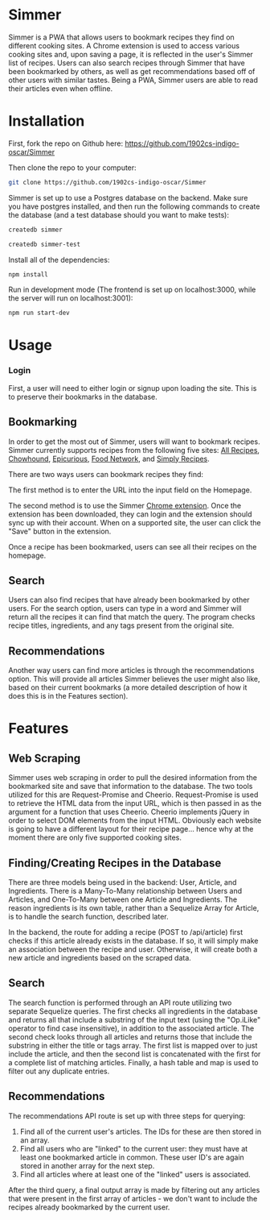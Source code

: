 # Simmer

Simmer is a PWA that allows users to bookmark recipes they find on different cooking sites. A Chrome extension is used to access various cooking sites and, upon saving a page, it is reflected in the user's Simmer list of recipes. Users can also search recipes through Simmer that have been bookmarked by others, as well as get recommendations based off of other users with similar tastes. Being a PWA, Simmer users are able to read their articles even when offline.

# Installation

First, fork the repo on Github here: https://github.com/1902cs-indigo-oscar/Simmer

Then clone the repo to your computer:

```bash
git clone https://github.com/1902cs-indigo-oscar/Simmer
```

Simmer is set up to use a Postgres database on the backend. Make sure you have postgres installed, and then run the following commands to create the database (and a test database should you want to make tests):

```bash
createdb simmer

createdb simmer-test
```

Install all of the dependencies:

```bash
npm install
```

Run in development mode (The frontend is set up on localhost:3000, while the server will run on localhost:3001):

```bash
npm run start-dev
```

# Usage

### Login

First, a user will need to either login or signup upon loading the site. This is to preserve their bookmarks in the database.

## Bookmarking

In order to get the most out of Simmer, users will want to bookmark recipes. Simmer currently supports recipes from the following five sites: [All Recipes](https://www.allrecipes.com/), [Chowhound](https://www.chowhound.com/), [Epicurious](https://www.epicurious.com/), [Food Network](https://www.foodnetwork.com/), and [Simply Recipes](https://www.simplyrecipes.com/).

There are two ways users can bookmark recipes they find:

The first method is to enter the URL into the input field on the Homepage.

The second method is to use the Simmer [Chrome extension](https://chrome.google.com/webstore/detail/simmer/gkmhaemjffpnaecgoknkkoofcboagojl?hl=en). Once the extension has been downloaded, they can login and the extension should sync up with their account. When on a supported site, the user can click the "Save" button in the extension.

Once a recipe has been bookmarked, users can see all their recipes on the homepage.

## Search

Users can also find recipes that have already been bookmarked by other users. For the search option, users can type in a word and Simmer will return all the recipes it can find that match the query. The program checks recipe titles, ingredients, and any tags present from the original site.

## Recommendations

Another way users can find more articles is through the recommendations option. This will provide all articles Simmer believes the user might also like, based on their current bookmarks (a more detailed description of how it does this is in the Features section).

# Features

## Web Scraping

Simmer uses web scraping in order to pull the desired information from the bookmarked site and save that information to the database. The two tools utilized for this are Request-Promise and Cheerio. Request-Promise is used to retrieve the HTML data from the input URL, which is then passed in as the argument for a function that uses Cheerio. Cheerio implements jQuery in order to select DOM elements from the input HTML. Obviously each website is going to have a different layout for their recipe page... hence why at the moment there are only five supported cooking sites.

## Finding/Creating Recipes in the Database

There are three models being used in the backend: User, Article, and Ingredients. There is a Many-To-Many relationship between Users and Articles, and One-To-Many between one Article and Ingredients. The reason ingredients is its own table, rather than a Sequelize Array for Article, is to handle the search function, described later.

In the backend, the route for adding a recipe (POST to /api/article) first checks if this article already exists in the database. If so, it will simply make an association between the recipe and user. Otherwise, it will create both a new article and ingredients based on the scraped data.

## Search

The search function is performed through an API route utilizing two separate Sequelize queries. The first checks all ingredients in the database and returns all that include a substring of the input text (using the "Op.iLike" operator to find case insensitive), in addition to the associated article. The second check looks through all articles and returns those that include the substring in either the title or tags array. The first list is mapped over to just include the article, and then the second list is concatenated with the first for a complete list of matching articles. Finally, a hash table and map is used to filter out any duplicate entries.

## Recommendations

The recommendations API route is set up with three steps for querying:

1. Find all of the current user's articles. The IDs for these are then stored in an array.
2. Find all users who are "linked" to the current user: they must have at least one bookmarked article in common. These user ID's are again stored in another array for the next step.
3. Find all articles where at least one of the "linked" users is associated.

After the third query, a final output array is made by filtering out any articles that were present in the first array of articles - we don't want to include the recipes already bookmarked by the current user.

